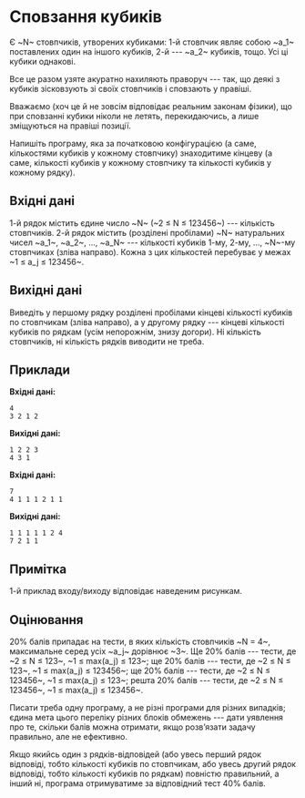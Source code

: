 ﻿# Сповзання кубиків

Є ~N~ стовпчиків, утворених кубиками: 1-й стовпчик являє собою ~a_1~ поставлених один на іншого кубиків, 2-й --- ~a_2~ кубиків, тощо. Усі ці кубики однакові.

Все це разом узяте акуратно нахиляють праворуч --- так, що деякі з кубиків зісковзують зі своїх стовпчиків і сповзають у правіші.

Вважаємо (хоч це й не зовсім відповідає реальним законам фізики), що при сповзанні кубики ніколи не летять, перекидаючись, а лише зміщуються на правіші позиції.

Напишіть програму, яка за початковою конфігурацією (а саме, кількостями кубиків у кожному стовпчику) знаходитиме кінцеву (а саме, кількості кубиків у кожному стовпчику та кількості кубиків у кожному рядку).

## Вхідні дані

1-й рядок містить єдине число ~N~ (~2 ≤ N ≤ 123456~) --- кількість стовпчиків. 2-й рядок містить (розділені пробілами) ~N~ натуральних чисел ~a_1~, ~a_2~, ..., ~a_N~ --- кількості кубиків 1-му, 2-му, ..., ~N~-му стовпчиках (зліва направо). Кожна з цих кількостей перебуває у межах ~1 ≤ a_j ≤ 123456~.

## Вихідні дані

Виведіть у першому рядку розділені пробілами кінцеві кількості кубиків по стовпчикам (зліва направо), а у другому рядку --- кінцеві кількості кубиків по рядкам (усім непорожнім, знизу догори). Ні кількість стовпчиків, ні кількість рядків виводити не треба.

## Приклади

**Вхідні дані:**
```
4
3 2 1 2
```

**Вихідні дані:**
```
1 2 2 3
4 3 1
```

**Вхідні дані:**
```
7
4 1 1 1 2 1 1
```

**Вихідні дані:**
```
1 1 1 1 1 2 4
7 2 1 1
```

## Примітка

1-й приклад входу/виходу відповідає наведеним рисункам.

## Оцінювання

20% балів припадає на тести, в яких кількість стовпчиків ~N = 4~, максимальне серед усіх ~a_j~ дорівнює ~3~.
Ще 20% балів --- тести, де ~2 ≤ N ≤ 123~, ~1 ≤ max(a_j) ≤ 123~;
ще 20% балів --- тести, де ~2 ≤ N ≤ 123~, ~1 ≤ max(a_j) ≤ 123456~;
ще 20% балів --- тести, де ~2 ≤ N ≤ 123456~, ~1 ≤ max(a_j) ≤ 123~;
решта 20% балів --- тести, де ~2 ≤ N ≤ 123456~, ~1 ≤ max(a_j) ≤ 123456~.

Писати треба одну програму, а не різні програми для різних випадків; єдина мета цього переліку різних блоків обмежень --- дати уявлення про те, скільки балів можна отримати, якщо розв’язати задачу правильно, але не ефективно.

Якщо якийсь один з рядків-відповідей (або увесь перший рядок відповіді, тобто кількості кубиків по стовпчикам, або увесь другий рядок відповіді, тобто кількості кубиків по рядкам) повністю правильний, а інший ні, програма отримуватиме за відповідний тест 40% балів.